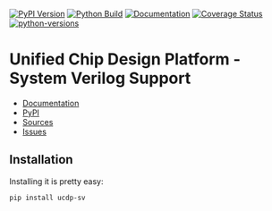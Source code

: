 [![PyPI Version](https://badge.fury.io/py/ucdp-sv.svg)](https://badge.fury.io/py/ucdp-sv)
[![Python Build](https://github.com/nbiotcloud/ucdp-sv/actions/workflows/main.yml/badge.svg)](https://github.com/nbiotcloud/ucdp-sv/actions/workflows/main.yml)
[![Documentation](https://readthedocs.org/projects/ucdp-sv/badge/?version=stable)](https://ucdp-sv.readthedocs.io/en/stable/?badge=stable)
[![Coverage Status](https://coveralls.io/repos/github/nbiotcloud/ucdp-sv/badge.svg?branch=main)](https://coveralls.io/github/nbiotcloud/ucdp-sv?branch=main)
[![python-versions](https://img.shields.io/pypi/pyversions/ucdp-sv.svg)](https://pypi.python.org/pypi/ucdp-sv)

# Unified Chip Design Platform - System Verilog Support

* [Documentation](https://ucdp-sv.readthedocs.io/en/stable/)
* [PyPI](https://pypi.org/project/ucdp-sv/)
* [Sources](https://github.com/nbiotcloud/ucdp-sv)
* [Issues](https://github.com/nbiotcloud/ucdp-sv/issues)

## Installation

Installing it is pretty easy:

```bash
pip install ucdp-sv
```
